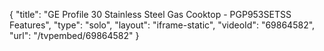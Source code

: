 {
    "title": "GE Profile 30 Stainless Steel Gas Cooktop - PGP953SETSS Features",
    "type": "solo",
    "layout": "iframe-static",
    "videoId": "69864582",
    "url": "\/tvpembed\/69864582"
}